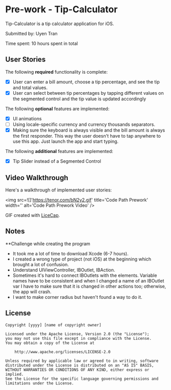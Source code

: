 # Pre-work - Tip-Calculator

Tip-Calculator is a tip calculator application for iOS.

Submitted by: Uyen Tran

Time spent: 10 hours spent in total

## User Stories

The following **required** functionality is complete:

* [x] User can enter a bill amount, choose a tip percentage, and see the tip and total values.
* [x] User can select between tip percentages by tapping different values on the segmented control and the tip value is updated accordingly

The following **optional** features are implemented:

* [x] UI animations
* [ ] Using locale-specific currency and currency thousands separators.
* [x] Making sure the keyboard is always visible and the bill amount is always the first responder. This way the user doesn't have to tap anywhere to use this app. Just launch the app and start typing.

The following **additional** features are implemented:

- [x] Tip Slider instead of a Segmented Control

## Video Walkthrough

Here's a walkthrough of implemented user stories:

<img src=![]'https://tenor.com/bN2y2.gif' title='Code Path Prework' width='' alt='Code Path Prework Video' />

GIF created with [LiceCap](http://www.cockos.com/licecap/).

## Notes
**Challenge while creating the program
- It took me a lot of time to download Xcode (6-7 hours).
- I created a wrong type of project (not iOS) at the beginning which brought a lot of confusion.
- Understand UIViewController, IBOutlet, IBAction.
- Sometimes it's hard to connect IBOutlets with the elements. Variable names have to be consistent and when I changed a name of an IBOutlet var I have to make sure that it is changed in other actions too; otherwise, the app will crash.
- I want to make corner radius but haven't found a way to do it.

## License

    Copyright [yyyy] [name of copyright owner]

    Licensed under the Apache License, Version 2.0 (the "License");
    you may not use this file except in compliance with the License.
    You may obtain a copy of the License at

        http://www.apache.org/licenses/LICENSE-2.0

    Unless required by applicable law or agreed to in writing, software
    distributed under the License is distributed on an "AS IS" BASIS,
    WITHOUT WARRANTIES OR CONDITIONS OF ANY KIND, either express or implied.
    See the License for the specific language governing permissions and
    limitations under the License.
